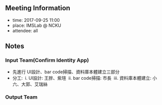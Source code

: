 ## Meeting Information

- time: 2017-09-25 11:00
- place: IMSLab @ NCKU
- attendee: all

## Notes

### Input Team(Confirm Identity App)
- 先進行 UI設計、bar code掃描、資料庫本體建立三部分
- 分工:
  i. UI設計: 王胖、紫瑄
  ii. bar code掃描: 市長
  iii. 資料庫本體建立: 小六、大郭、艾瑞絲

### Output Team
